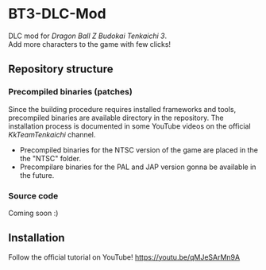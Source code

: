 # BT3-DLC-Mod
DLC mod for *Dragon Ball Z Budokai Tenkaichi 3*.<br />
Add more characters to the game with few clicks!


## Repository structure

### Precompiled binaries (patches)
Since the building procedure requires installed frameworks and tools, precompiled binaries are available directory in the repository. The installation process is documented in some YouTube videos on the official *KkTeamTenkaichi* channel.<br />
- Precompiled binaries for the NTSC version of the game are placed in the the "NTSC" folder.
- Precompilare binaries for the PAL and JAP version gonna be available in the future.

### Source code
Coming soon :)


## Installation
Follow the official tutorial on YouTube!
https://youtu.be/qMJeSArMn9A
